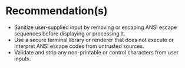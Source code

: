 # Recommendation(s)

- Sanitize user-supplied input by removing or escaping ANSI escape sequences before displaying or processing it.
- Use a secure terminal library or renderer that does not execute or interpret ANSI escape codes from untrusted sources.
- Validate and strip any non-printable or control characters from user inputs.
